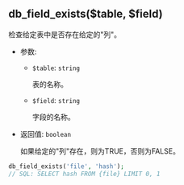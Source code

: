 ## db_field_exists($table, $field)

检查给定表中是否存在给定的"列"。

- 参数:
  - `$table`: `string`

    表的名称。

  - `$field`: `string`

    字段的名称。

- 返回值: `boolean`

    如果给定的"列"存在，则为TRUE，否则为FALSE。

```php
db_field_exists('file', 'hash');
// SQL: SELECT hash FROM {file} LIMIT 0, 1
```
